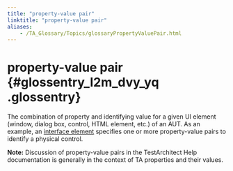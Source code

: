 ```yaml
--- 
title: "property-value pair"
linktitle: "property-value pair"
aliases: 
    - /TA_Glossary/Topics/glossaryPropertyValuePair.html
---
```

# property-value pair {#glossentry_l2m_dvy_yq .glossentry}

The combination of property and identifying value for a given UI element \(window, dialog box, control, HTML element, etc.\) of an AUT. As an example, an [interface element](glossaryInterfaceElement.html) specifies one or more property-value pairs to identify a physical control.

**Note:** Discussion of property-value pairs in the TestArchitect Help documentation is generally in the context of TA properties and their values.

